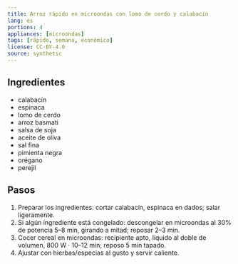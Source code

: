 ```yaml
---
title: Arroz rápido en microondas con lomo de cerdo y calabacín
lang: es
portions: 4
appliances: [microondas]
tags: [rápido, semana, económico]
license: CC-BY-4.0
source: synthetic
---
```

## Ingredientes
- calabacín
- espinaca
- lomo de cerdo
- arroz basmati
- salsa de soja
- aceite de oliva
- sal fina
- pimienta negra
- orégano
- perejil

## Pasos
1. Preparar los ingredientes: cortar calabacín, espinaca en dados; salar ligeramente.
2. Si algún ingrediente está congelado: descongelar en microondas al 30% de potencia 5–8 min, girando a mitad; reposar 2–3 min.
3. Cocer cereal en microondas: recipiente apto, líquido al doble de volumen, 800 W · 10–12 min; reposo 5 min tapado.
4. Ajustar con hierbas/especias al gusto y servir caliente.
